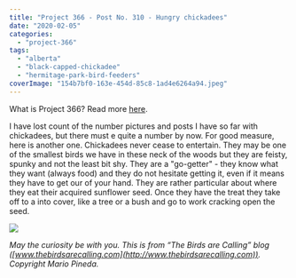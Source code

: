 ```yaml
---
title: "Project 366 - Post No. 310 - Hungry chickadees"
date: "2020-02-05"
categories: 
  - "project-366"
tags: 
  - "alberta"
  - "black-capped-chickadee"
  - "hermitage-park-bird-feeders"
coverImage: "154b7bf0-163e-454d-85c8-1ad4e6264a94.jpeg"
---
```


What is Project 366? Read more [here](https://thebirdsarecalling.com/2019/03/29/project-366/).

I have lost count of the number pictures and posts I have so far with chickadees, but there must e quite a number by now. For good measure, here is another one. Chickadees never cease to entertain. They may be one of the smallest birds we have in these neck of the woods but they are feisty, spunky and not the least bit shy. They are a "go-getter" - they know what they want (always food) and they do not hesitate getting it, even if it means they have to get our of your hand. They are rather particular about where they eat their acquired sunflower seed. Once they have the treat they take off to a into cover, like a tree or a bush and go to work cracking open the seed.

![](https://thebirdsarecallingandimustgo.files.wordpress.com/2020/02/154b7bf0-163e-454d-85c8-1ad4e6264a94.jpeg?w=1024)

_May the curiosity be with you. This is from “The Birds are Calling” blog ([www.thebirdsarecalling.com](http://www.thebirdsarecalling.com)). Copyright Mario Pineda._
